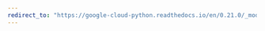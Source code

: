 ```yaml
---
redirect_to: "https://google-cloud-python.readthedocs.io/en/0.21.0/_modules/google/cloud/runtimeconfig/config.html"
---
```

